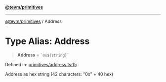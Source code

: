 [**@tevm/primitives**](../README.md)

***

[@tevm/primitives](../globals.md) / Address

# Type Alias: Address

> **Address** = `` `0x${string}` ``

Defined in: [primitives/address.ts:15](https://github.com/evmts/primitives/blob/main/src/primitives/address.ts#L15)

Address as hex string (42 characters: "0x" + 40 hex)
